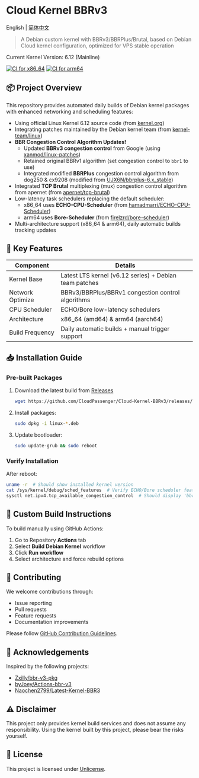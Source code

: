 # Cloud Kernel BBRv3

English | [简体中文](README.md)

> A Debian custom kernel with BBRv3/BBRPlus/Brutal, based on Debian Cloud kernel configuration, optimized for VPS stable operation

Current Kernel Version: 6.12 (Mainline)

[![CI for x86_64](https://github.com/CloudPassenger/Cloud-Kernel-BBRv3/actions/workflows/build.yml/badge.svg)](https://github.com/CloudPassenger/Cloud-Kernel-BBRv3/actions)
[![CI for arm64](https://github.com/CloudPassenger/Cloud-Kernel-BBRv3/actions/workflows/build-arm64.yml/badge.svg)](https://github.com/CloudPassenger/Cloud-Kernel-BBRv3/actions)

## 📦 Project Overview

This repository provides automated daily builds of Debian kernel packages with enhanced networking and scheduling features:
- Using official Linux Kernel 6.12 source code (from [kernel.org](https://cdn.kernel.org/pub/linux/kernel/v6.x/))
- Integrating patches maintained by the Debian kernel team (from [kernel-team/linux](https://salsa.debian.org/kernel-team/linux/))
- **BBR Congestion Control Algorithm Updates!**
  - Updated **BBRv3 congestion control** from Google (using [xanmod/linux-patches](https://gitlab.com/xanmod/linux-patches))
  - Retained original BBRv1 algorithm (set congestion control to `bbr1` to use)
  - Integrated modified **BBRPlus** congestion control algorithm from dog250 & cx9208 (modified from [UJX6N/bbrplus-6.x_stable](https://github.com/UJX6N/bbrplus-6.x_stable))
- Integrated **TCP Brutal** multiplexing (mux) congestion control algorithm from apernet (from [apernet/tcp-brutal](https://github.com/apernet/tcp-brutal))
- Low-latency task schedulers replacing the default scheduler:
  - x86_64 uses **ECHO-CPU-Scheduler** (from [hamadmarri/ECHO-CPU-Scheduler](https://github.com/hamadmarri/ECHO-CPU-Scheduler))
  - arm64 uses **Bore-Scheduler** (from [firelzrd/bore-scheduler](https://github.com/firelzrd/bore-scheduler))
- Multi-architecture support (x86_64 & arm64), daily automatic builds tracking updates

## 🚀 Key Features

| Component          | Details                                                                 |
|--------------------|-------------------------------------------------------------------------|
| Kernel Base        | Latest LTS kernel (v6.12 series) + Debian team patches                 |
| Network Optimize   | BBRv3/BBRPlus/BBRv1 congestion control algorithms                      |
| CPU Scheduler      | ECHO/Bore low-latency schedulers                                       |
| Architecture       | x86_64 (amd64) & arm64 (aarch64)                                      |
| Build Frequency    | Daily automatic builds + manual trigger support                        |

## 📥 Installation Guide

### Pre-built Packages

1. Download the latest build from [Releases](https://github.com/CloudPassenger/Cloud-Kernel-BBRv3/releases)
   ```bash
   wget https://github.com/CloudPassenger/Cloud-Kernel-BBRv3/releases/download/<version>/linux-{image,headers}-<version>_<arch>.deb
   ```

2. Install packages:
   ```bash
   sudo dpkg -i linux-*.deb
   ```

3. Update bootloader:
   ```bash
   sudo update-grub && sudo reboot
   ```

### Verify Installation
After reboot:
```bash
uname -r  # Should show installed kernel version
cat /sys/kernel/debug/sched_features  # Verify ECHO/Bore scheduler features
sysctl net.ipv4.tcp_available_congestion_control  # Should display 'bbr bbrplus bbr1'
```

## 🔧 Custom Build Instructions

To build manually using GitHub Actions:
1. Go to Repository **Actions** tab
2. Select **Build Debian Kernel** workflow
3. Click **Run workflow**
4. Select architecture and force rebuild options

## 🤝 Contributing

We welcome contributions through:
- Issue reporting
- Pull requests
- Feature requests
- Documentation improvements

Please follow [GitHub Contribution Guidelines](https://github.com/github/docs/blob/main/CONTRIBUTING.md).

## 💖 Acknowledgements

Inspired by the following projects:
- [Zxilly/bbr-v3-pkg](https://github.com/Zxilly/bbr-v3-pkg)
- [byJoey/Actions-bbr-v3](https://github.com/byJoey/Actions-bbr-v3)
- [Naochen2799/Latest-Kernel-BBR3](https://github.com/Naochen2799/Latest-Kernel-BBR3)

## ⚠️ Disclaimer

This project only provides kernel build services and does not assume any responsibility. Using the kernel built by this project, please bear the risks yourself.

## 📜 License

This project is licensed under [Unlicense](https://unlicense.org/).